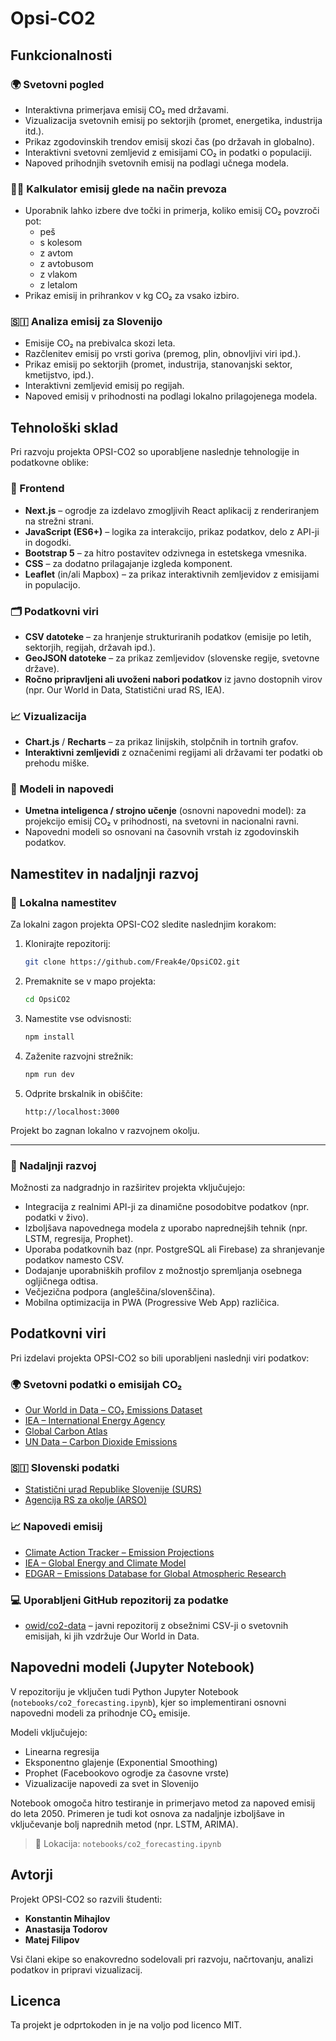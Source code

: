 # Opsi-CO2
## Funkcionalnosti

### 🌍 Svetovni pogled

- Interaktivna primerjava emisij CO₂ med državami.
- Vizualizacija svetovnih emisij po sektorjih (promet, energetika, industrija itd.).
- Prikaz zgodovinskih trendov emisij skozi čas (po državah in globalno).
- Interaktivni svetovni zemljevid z emisijami CO₂ in podatki o populaciji.
- Napoved prihodnjih svetovnih emisij na podlagi učnega modela.

### 🚶‍♂️ Kalkulator emisij glede na način prevoza

- Uporabnik lahko izbere dve točki in primerja, koliko emisij CO₂ povzroči pot:
  - peš
  - s kolesom
  - z avtom
  - z avtobusom
  - z vlakom
  - z letalom
- Prikaz emisij in prihrankov v kg CO₂ za vsako izbiro.

### 🇸🇮 Analiza emisij za Slovenijo

- Emisije CO₂ na prebivalca skozi leta.
- Razčlenitev emisij po vrsti goriva (premog, plin, obnovljivi viri ipd.).
- Prikaz emisij po sektorjih (promet, industrija, stanovanjski sektor, kmetijstvo, ipd.).
- Interaktivni zemljevid emisij po regijah.
- Napoved emisij v prihodnosti na podlagi lokalno prilagojenega modela.

## Tehnološki sklad

Pri razvoju projekta OPSI-CO2 so uporabljene naslednje tehnologije in podatkovne oblike:

### 🔧 Frontend

- **Next.js** – ogrodje za izdelavo zmogljivih React aplikacij z renderiranjem na strežni strani.
- **JavaScript (ES6+)** – logika za interakcijo, prikaz podatkov, delo z API-ji in dogodki.
- **Bootstrap 5** – za hitro postavitev odzivnega in estetskega vmesnika.
- **CSS** – za dodatno prilagajanje izgleda komponent.
- **Leaflet** (in/ali Mapbox) – za prikaz interaktivnih zemljevidov z emisijami in populacijo.

### 🗂️ Podatkovni viri

- **CSV datoteke** – za hranjenje strukturiranih podatkov (emisije po letih, sektorjih, regijah, državah ipd.).
- **GeoJSON datoteke** – za prikaz zemljevidov (slovenske regije, svetovne države).
- **Ročno pripravljeni ali uvoženi nabori podatkov** iz javno dostopnih virov (npr. Our World in Data, Statistični urad RS, IEA).

### 📈 Vizualizacija

- **Chart.js** / **Recharts** – za prikaz linijskih, stolpčnih in tortnih grafov.
- **Interaktivni zemljevidi** z označenimi regijami ali državami ter podatki ob prehodu miške.

### 🤖 Modeli in napovedi

- **Umetna inteligenca / strojno učenje** (osnovni napovedni model): za projekcijo emisij CO₂ v prihodnosti, na svetovni in nacionalni ravni.
- Napovedni modeli so osnovani na časovnih vrstah iz zgodovinskih podatkov.

## Namestitev in nadaljnji razvoj

### 🔧 Lokalna namestitev

Za lokalni zagon projekta OPSI-CO2 sledite naslednjim korakom:

1. Klonirajte repozitorij:
   ```bash
   git clone https://github.com/Freak4e/OpsiCO2.git
   ```

2. Premaknite se v mapo projekta:
   ```bash
   cd OpsiCO2
   ```

3. Namestite vse odvisnosti:
   ```bash
   npm install
   ```

4. Zaženite razvojni strežnik:
   ```bash
   npm run dev
   ```

5. Odprite brskalnik in obiščite:
   ```
   http://localhost:3000
   ```

Projekt bo zagnan lokalno v razvojnem okolju.

---

### 🔮 Nadaljnji razvoj

Možnosti za nadgradnjo in razširitev projekta vključujejo:

- Integracija z realnimi API-ji za dinamične posodobitve podatkov (npr. podatki v živo).
- Izboljšava napovednega modela z uporabo naprednejših tehnik (npr. LSTM, regresija, Prophet).
- Uporaba podatkovnih baz (npr. PostgreSQL ali Firebase) za shranjevanje podatkov namesto CSV.
- Dodajanje uporabniških profilov z možnostjo spremljanja osebnega ogljičnega odtisa.
- Večjezična podpora (angleščina/slovenščina).
- Mobilna optimizacija in PWA (Progressive Web App) različica.

## Podatkovni viri

Pri izdelavi projekta OPSI-CO2 so bili uporabljeni naslednji viri podatkov:

### 🌍 Svetovni podatki o emisijah CO₂

- [Our World in Data – CO₂ Emissions Dataset](https://ourworldindata.org/co2-emissions)
- [IEA – International Energy Agency](https://www.iea.org/reports/global-energy-co2-status-report-2023)
- [Global Carbon Atlas](http://www.globalcarbonatlas.org/)
- [UN Data – Carbon Dioxide Emissions](http://data.un.org/)

### 🇸🇮 Slovenski podatki

- [Statistični urad Republike Slovenije (SURS)](https://www.stat.si/)
- [Agencija RS za okolje (ARSO)](https://www.arso.gov.si/)

### 📈 Napovedi emisij

- [Climate Action Tracker – Emission Projections](https://climateactiontracker.org/)
- [IEA – Global Energy and Climate Model](https://www.iea.org/reports/world-energy-model)
- [EDGAR – Emissions Database for Global Atmospheric Research](https://edgar.jrc.ec.europa.eu/)

### 💻 Uporabljeni GitHub repozitorij za podatke

- [owid/co2-data](https://github.com/owid/co2-data) – javni repozitorij z obsežnimi CSV-ji o svetovnih emisijah, ki jih vzdržuje Our World in Data.

## Napovedni modeli (Jupyter Notebook)

V repozitoriju je vključen tudi Python Jupyter Notebook (`notebooks/co2_forecasting.ipynb`), kjer so implementirani osnovni napovedni modeli za prihodnje CO₂ emisije.

Modeli vključujejo:
- Linearna regresija
- Eksponentno glajenje (Exponential Smoothing)
- Prophet (Facebookovo ogrodje za časovne vrste)
- Vizualizacije napovedi za svet in Slovenijo

Notebook omogoča hitro testiranje in primerjavo metod za napoved emisij do leta 2050. Primeren je tudi kot osnova za nadaljnje izboljšave in vključevanje bolj naprednih metod (npr. LSTM, ARIMA).

> 📁 Lokacija: `notebooks/co2_forecasting.ipynb`

## Avtorji

Projekt OPSI-CO2 so razvili študenti:

- **Konstantin Mihajlov**
- **Anastasija Todorov**
- **Matej Filipov**

Vsi člani ekipe so enakovredno sodelovali pri razvoju, načrtovanju, analizi podatkov in pripravi vizualizacij.

## Licenca

Ta projekt je odprtokoden in je na voljo pod licenco MIT.


